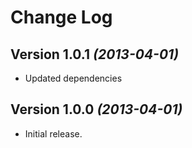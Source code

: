 Change Log
==========


Version 1.0.1 *(2013-04-01)*
----------------------------

* Updated dependencies

Version 1.0.0 *(2013-04-01)*
----------------------------

* Initial release.